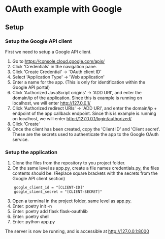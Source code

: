 # OAuth example with Google
## Setup
### Setup the Google API client
First we need to setup a Google API client.
1. Go to https://console.cloud.google.com/apis/
2. Click 'Credentials' in the navigation pane.
3. Click 'Create Credential' -> 'OAuth client ID'
4. Select 'Application Type' -> 'Web application'
5. Enter a name for the app. (This is only for identification within the Google API portal)
6. Click 'Authorized JavaScript origins' -> 'ADD URI', and enter the domain/ip of the application. Since this is example is running on localhost, we will enter http://127.0.0.1/
7. Click 'Authorized redirect URIs' -> 'ADD URI', and enter the domain/ip + endpoint of the app callback endpoint. Since this is example is running on localhost, we will enter http://127.0.0.1/login/authorized/
8. Click 'Create'
9. Once the client has been created, copy the 'Client ID' and 'Client secret'. These are the secrets used to authenticate the app to the Google OAuth service.

### Setup the application
1. Clone the files from the repository to you project folder.
2. On the same level as app.py, create a file names credentials.py, the files contents should be: 
(Replace square brackets with the secrets from the Google API client section)
```
    google_client_id = "[CLIENT-ID]"
    google_client_secret = "[CLIENT-SECRET]"
```
3. Open a terminal in the project folder, same level as app.py.
4. Enter: poetry init -n
5. Enter: poetry add flask flask-oauthlib
6. Enter: poetry shell
7. Enter: python app.py

The server is now be running, and is accessible at http://127.0.0.1:8000